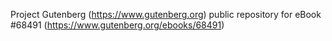 Project Gutenberg (https://www.gutenberg.org) public repository for eBook #68491 (https://www.gutenberg.org/ebooks/68491)

